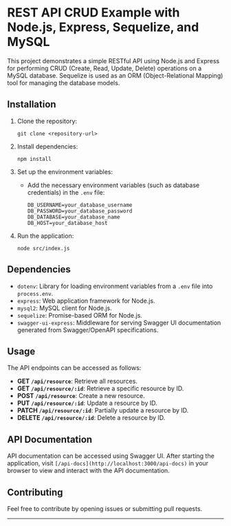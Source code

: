 
# REST API CRUD Example with Node.js, Express, Sequelize, and MySQL

This project demonstrates a simple RESTful API using Node.js and Express for performing CRUD (Create, Read, Update, Delete) operations on a MySQL database. Sequelize is used as an ORM (Object-Relational Mapping) tool for managing the database models.

## Installation

1. Clone the repository:

   ```
   git clone <repository-url>
   ```

2. Install dependencies:

   ```
   npm install
   ```

3. Set up the environment variables:
   - Add the necessary environment variables (such as database credentials) in the `.env` file:

     ```
     DB_USERNAME=your_database_username
     DB_PASSWORD=your_database_password
     DB_DATABASE=your_database_name
     DB_HOST=your_database_host
     ```

4. Run the application:

   ```
   node src/index.js
   ```

## Dependencies

- `dotenv`: Library for loading environment variables from a `.env` file into `process.env`.
- `express`: Web application framework for Node.js.
- `mysql2`: MySQL client for Node.js.
- `sequelize`: Promise-based ORM for Node.js.
- `swagger-ui-express`: Middleware for serving Swagger UI documentation generated from Swagger/OpenAPI specifications.

## Usage

The API endpoints can be accessed as follows:

- **GET `/api/resource`**: Retrieve all resources.
- **GET `/api/resource/:id`**: Retrieve a specific resource by ID.
- **POST `/api/resource`**: Create a new resource.
- **PUT `/api/resource/:id`**: Update a resource by ID.
- **PATCH `/api/resource/:id`**: Partially update a resource by ID.
- **DELETE `/api/resource/:id`**: Delete a resource by ID.

## API Documentation

API documentation can be accessed using Swagger UI. After starting the application, visit `[/api-docs](http://localhost:3000/api-docs)` in your browser to view and interact with the API documentation.

## Contributing

Feel free to contribute by opening issues or submitting pull requests.

---
